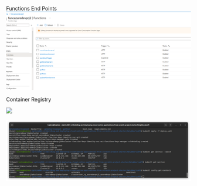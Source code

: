 

Functions End Points
![](img/2021-06-04-13-16-27.png)


Container Registry

![](img2021-06-04-13-14-00.png)


![](img/2021-06-04-13-10-43.png)